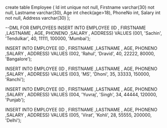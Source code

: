 create table Employee
(
Id int unique not null,
Firstname varchar(30) not null,
Lastname varchar(30),
Age int check(age>18),
PhoneNo int,
Salary int not null,
Address varchar(30)
);


--DML FOR EMPLOYEES
INSERT INTO EMPLOYEE (ID , FIRSTNAME ,LASTNAME , AGE, PHONENO ,SALARY , ADDRESS) 
VALUES (001, 'Sachin', 'Tendulkar', 40, 11111, 100000, 'Mumbai');

INSERT INTO EMPLOYEE (ID , FIRSTNAME ,LASTNAME , AGE, PHONENO ,SALARY , ADDRESS) 
VALUES (002, 'Rahul', 'Dravid', 40, 22222, 80000, 'Bangalore');

INSERT INTO EMPLOYEE (ID , FIRSTNAME ,LASTNAME , AGE, PHONENO ,SALARY , ADDRESS) 
VALUES (003, 'MS', 'Dhoni', 35, 33333, 150000, 'Ranchi');

INSERT INTO EMPLOYEE (ID , FIRSTNAME ,LASTNAME , AGE, PHONENO ,SALARY , ADDRESS) 
VALUES (004, 'Yuvraj', 'Singh', 34, 44444, 120000, 'Punjab');

INSERT INTO EMPLOYEE (ID , FIRSTNAME ,LASTNAME , AGE, PHONENO ,SALARY , ADDRESS) 
VALUES (005, 'Virat', 'Kohli', 28, 55555, 200000, 'Delhi');
